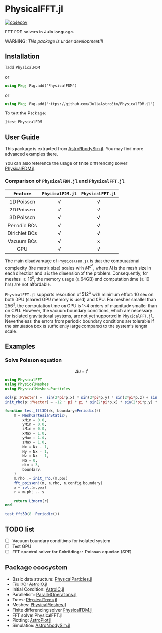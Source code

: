 # PhysicalFFT.jl

[![codecov](https://codecov.io/gh/JuliaAstroSim/PhysicalFFT.jl/graph/badge.svg?token=AtZqmsUQEj)](https://codecov.io/gh/JuliaAstroSim/PhysicalFFT.jl)

FFT PDE solvers in Julia language.

WARNING: *This package is under development!!!*

## Installation

```julia
]add PhysicalFDM
```

or

```julia
using Pkg; Pkg.add("PhysicalFDM")
```

or

```julia
using Pkg; Pkg.add("https://github.com/JuliaAstroSim/PhysicalFDM.jl")
```

To test the Package:
```julia
]test PhysicalFDM
```

## User Guide

This package is extracted from [AstroNbodySim.jl](https://github.com/JuliaAstroSim/AstroNbodySim.jl). You may find more advanced examples there.

You can also reference the usage of finite differencing solver [PhysicalFDM.jl](https://github.com/JuliaAstroSim/PhysicalFDM.jl).

### Comparison of `PhysicalFDM.jl` and `PhysicalFFT.jl`

| Feature | `PhysicalFDM.jl` | `PhysicalFFT.jl` |
| :--: | :--: | :--: |
| 1D Poisson | √ | √ |
| 2D Poisson | √ | √ |
| 3D Poisson | √ | √ |
| Periodic BCs | √ | √ |
| Dirichlet BCs | √ | √ |
| Vacuum BCs | √ | × |
| GPU | √ | √ |

The main disadvantage of `PhysicalFDM.jl` is that the computational complexity (the matrix size) scales with $M^{d^d}$,
where $M$ is the mesh size in each direction and `d` is the dimension of the problem.
Consequently, for meshes $\ge 16^3$, the memory usage ($\ge$ 64GB) and computation time ($\ge$ 10 hrs) are not affordable.

`PhysicalFFT.jl` supports resolution of $512^3$ with minimum effort: 10 sec on both GPU (shared GPU memory is used) and CPU.
For meshes smaller than $256^3$, the computation time on GPU is 1~4 orders of magnitude smaller than on CPU.
However, the vacuum boundary conditions, which are necessary for isolated gravitational systems,
are not yet supported in `PhysicalFFT.jl`.
Nevertheless, the errors from periodic boundary conditions are tolerable if the simulation box is sufficiently large compared to the system's length scale.

## Examples

### Solve Poisson equation

$$\Delta u = f$$

```julia
using PhysicalFFT
using PhysicalMeshes
using PhysicalMeshes.Particles

sol(p::PVector) =  sin(2*pi*p.x) * sin(2*pi*p.y) * sin(2*pi*p.z) + sin(32*pi*p.x) * sin(32*pi*p.y) * sin(2*pi*p.z) / 256
init_rho(p::PVector) = -12 * pi * pi * sin(2*pi*p.x) * sin(2*pi*p.y) * sin(2*pi*p.z) - 12 * pi * pi * sin(32*pi*p.x) * sin(32*pi*p.y) * sin(32*pi*p.z)

function test_fft3D(Nx, boundary=Periodic())
    m = MeshCartesianStatic(;
        xMin = 0.0,
        yMin = 0.0,
        zMin = 0.0,
        xMax = 1.0,
        yMax = 1.0,
        zMax = 1.0,
        Nx = Nx - 1,
        Ny = Nx - 1,
        Nz = Nx - 1,
        NG = 0,
        dim = 3,
        boundary,
    )
    m.rho .= init_rho.(m.pos)
    fft_poisson!(m, m.rho, m.config.boundary)
    s = sol.(m.pos)
    r = m.phi .- s

    return L2norm(r)
end

test_fft3D(8, Periodic())
```

## TODO list

- [ ] Vacuum boundary conditions for isolated system
- [ ] Test GPU
- [ ] FFT spectral solver for Schrödinger-Poisson equation (SPE)

## Package ecosystem

- Basic data structure: [PhysicalParticles.jl](https://github.com/JuliaAstroSim/PhysicalParticles.jl)
- File I/O: [AstroIO.jl](https://github.com/JuliaAstroSim/AstroIO.jl)
- Initial Condition: [AstroIC.jl](https://github.com/JuliaAstroSim/AstroIC.jl)
- Parallelism: [ParallelOperations.jl](https://github.com/JuliaAstroSim/ParallelOperations.jl)
- Trees: [PhysicalTrees.jl](https://github.com/JuliaAstroSim/PhysicalTrees.jl)
- Meshes: [PhysicalMeshes.jl](https://github.com/JuliaAstroSim/PhysicalMeshes.jl)
- Finite differencing solver [PhysicalFDM.jl](https://github.com/JuliaAstroSim/PhysicalFDM.jl)
- FFT solver [PhysicalFFT.jl](https://github.com/JuliaAstroSim/PhysicalFFT.jl)
- Plotting: [AstroPlot.jl](https://github.com/JuliaAstroSim/AstroPlot.jl)
- Simulation: [AstroNbodySim.jl](https://github.com/JuliaAstroSim/AstroNbodySim.jl)